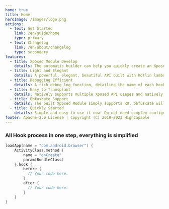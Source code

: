 ```yaml
---
home: true
title: Home
heroImage: /images/logo.png
actions:
  - text: Get Started
    link: /en/guide/home
    type: primary
  - text: Changelog
    link: /en/about/changelog
    type: secondary
features:
  - title: Xposed Module Develop
    details: The automatic builder can help you quickly create an Xposed Module, automatic configure the entry class and xposed_init files.
  - title: Light and Elegant
    details: A powerful, elegant, beautiful API built with Kotlin lambda can help you quickly implement method Hook and more convenient functions.
  - title: Debugging Efficient
    details: A rich debug log function, detailing the name of each hooked method, time-consuming to find the class can quickly debug and find errors.
  - title: Easy to Transplant
    details: Natively supports multiple Xposed API usages and natively connects to multiple Xposed APIs, Hook Frameworks within the supported range can be quickly integrated.
  - title: Obfuscate Support
    details: The built Xposed Module simply supports R8, obfuscate will not destroy the hook entry point, and no other configuration is required under R8.
  - title: Quickly Started
    details: Simple and easy to use it now! Do not need complex configuration and full development experience, Integrate dependencies and enjoy yourself.
footer: Apache-2.0 License | Copyright (C) 2019-2023 HighCapable
---
```


### All Hook process in one step, everything is simplified

```kotlin
loadApp(name = "com.android.browser") {
    ActivityClass.method {
        name = "onCreate"
        param(BundleClass)
    }.hook {
        before {
          // Your code here.
        }
        after {
          // Your code here.
        }
    }
}
```
